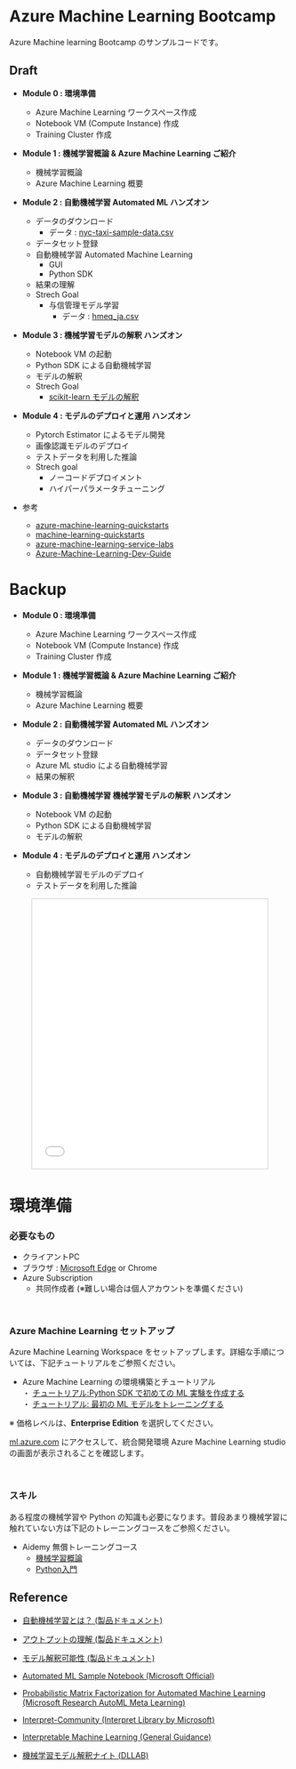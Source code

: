 # Azure Machine Learning Bootcamp

Azure Machine learning Bootcamp のサンプルコードです。

## Draft
- **Module 0 : 環境準備**
    - Azure Machine Learning ワークスペース作成
    - Notebook VM (Compute Instance) 作成
    - Training Cluster 作成

- **Module 1 : 機械学習概論 & Azure Machine Learning ご紹介**
    - 機械学習概論
    - Azure Machine Learning 概要

- **Module 2 : 自動機械学習 Automated ML ハンズオン**
    - データのダウンロード
        - データ : [nyc-taxi-sample-data.csv](https://quickstartsws9073123377.blob.core.windows.net/azureml-blobstore-0d1c4218-a5f9-418b-bf55-902b65277b85/quickstarts/nyc-taxi-data/nyc-taxi-sample-data.csv)
    - データセット登録
    - 自動機械学習 Automated Machine Learning
        - GUI
        - Python SDK
    - 結果の理解
    - Strech Goal
        - 与信管理モデル学習
            - データ : [hmeq_ja.csv](https://github.com/konabuta/Automated-ML-Workshop/blob/master/data/hmeq_ja.csv)
- **Module 3 : 機械学習モデルの解釈 ハンズオン**
    - Notebook VM の起動
    - Python SDK による自動機械学習
    - モデルの解釈
    - Strech Goal
        - [scikit-learn モデルの解釈](https://github.com/solliancenet/azure-machine-learning-quickstarts/blob/master/aml-python-sdk/starter-artifacts/nbvm-notebooks/06-aml-interpretability/solution-interpretability-with-AML.ipynb)


- **Module 4 : モデルのデプロイと運用 ハンズオン**
    - Pytorch Estimator によるモデル開発
    - 画像認識モデルのデプロイ
    - テストデータを利用した推論
    - Strech goal
        - ノーコードデプロイメント
        - ハイパーパラメータチューニング

- 参考
    - [azure-machine-learning-quickstarts](https://github.com/solliancenet/azure-machine-learning-quickstarts)
    - [machine-learning-quickstarts](https://github.com/solliancenet/machine-learning-quickstarts)
    - [azure-machine-learning-service-labs](https://github.com/solliancenet/azure-machine-learning-service-labs)
    - [Azure-Machine-Learning-Dev-Guide](https://github.com/solliancenet/Azure-Machine-Learning-Dev-Guide)


# Backup
- **Module 0 : 環境準備**
    - Azure Machine Learning ワークスペース作成
    - Notebook VM (Compute Instance) 作成
    - Training Cluster 作成

- **Module 1 : 機械学習概論 & Azure Machine Learning ご紹介**
    - 機械学習概論
    - Azure Machine Learning 概要

- **Module 2 : 自動機械学習 Automated ML ハンズオン**
    - データのダウンロード
    - データセット登録
    - Azure ML studio による自動機械学習
    - 結果の解釈
- **Module 3 : 自動機械学習 機械学習モデルの解釈 ハンズオン**
    - Notebook VM の起動
    - Python SDK による自動機械学習
    - モデルの解釈

- **Module 4 : モデルのデプロイと運用 ハンズオン**
    - 自動機械学習モデルのデプロイ
    - テストデータを利用した推論

<figure>
<iframe src="//www.slideshare.net/slideshow/embed_code/key/EixD8OUMBX65Jy" width="595" height="485" frameborder="0" marginwidth="0" marginheight="0" scrolling="no" style="border:1px solid #CCC; border-width:1px; margin-bottom:5px; max-width: 100%;" allowfullscreen> </iframe>
</figure>

# 環境準備

### 必要なもの

- クライアントPC
- ブラウザ : [Microsoft Edge](https://www.microsoft.com/en-us/edge) or Chrome
- Azure Subscription
    - 共同作成者 (※難しい場合は個人アカウントを準備ください)

<br>

### Azure Machine Learning セットアップ

Azure Machine Learning Workspace をセットアップします。詳細な手順については、下記チュートリアルをご参照ください。

- Azure Machine Learning  の環境構築とチュートリアル<br>
・ [チュートリアル:Python SDK で初めての ML 実験を作成する](https://docs.microsoft.com/ja-JP/azure/machine-learning/service/tutorial-1st-experiment-sdk-setup)<br>
・ [チュートリアル: 最初の ML モデルをトレーニングする](https://docs.microsoft.com/ja-JP/azure/machine-learning/service/tutorial-1st-experiment-sdk-train)

※ 価格レベルは、**Enterprise Edition** を選択してください。

[ml.azure.com](ml.azure.com) にアクセスして、統合開発環境 Azure Machine Learning studio の画面が表示されることを確認します。


<br>

### スキル

ある程度の機械学習や Python の知識も必要になります。普段あまり機械学習に触れていない方は下記のトレーニングコースをご参照ください。

- Aidemy 無償トレーニングコース
    - [機械学習概論](https://aidemy.net/courses/2010)
    - [Python入門](https://aidemy.net/courses/3010)


## Reference
- [自動機械学習とは？ (製品ドキュメント)](https://docs.microsoft.com/ja-JP/azure/machine-learning/service/concept-automated-ml?WT.mc_id=oreilly-webinar-lazzeri)
- [アウトプットの理解 (製品ドキュメント)](https://docs.microsoft.com/ja-jp/azure/machine-learning/service/how-to-understand-automated-ml)
- [モデル解釈可能性 (製品ドキュメント)](https://docs.microsoft.com/ja-JP/azure/machine-learning/service/how-to-machine-learning-interpretability)
- [Automated ML Sample Notebook (Microsoft Official)](https://github.com/Azure/MachineLearningNotebooks/tree/master/how-to-use-azureml/automated-machine-learning)
- [Probabilistic Matrix Factorization for Automated Machine Learning (Microsoft Research AutoML Meta Learning)](https://www.microsoft.com/en-us/research/publication/probabilistic-matrix-factorization-for-automated-machine-learning/)

- [Interpret-Community (Interpret Library by Microsoft)](https://github.com/interpretml/interpret-community)

- [Interpretable Machine Learning (General Guidance)](https://christophm.github.io/interpretable-ml-book/)

- [機械学習モデル解釈ナイト (DLLAB)](https://dllab.connpass.com/event/153453/)
